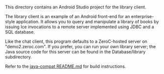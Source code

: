 This directory contains an Android Studio project for the library client.

The library client is an example of an Android front-end for an
enterprise-style application. It allows you to query and manipulate
a library of books by issuing Ice invocations to a remote server
implemented using JDBC and a SQL database.

Like the chat client, this program defaults to a ZeroC-hosted server
on "demo2.zeroc.com". If you prefer, you can run your own library
server; the Java source code for this server can be found in the
Database/library subdirectory.

Refer to the [java-compat README.md](../../README.md) for build instructions.
